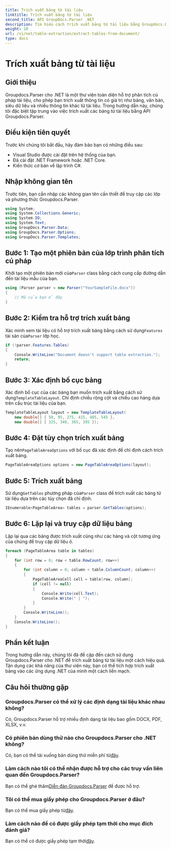```yaml
---
title: Trích xuất bảng từ tài liệu
linktitle: Trích xuất bảng từ tài liệu
second_title: API GroupDocs.Parser .NET
description: Tìm hiểu cách trích xuất bảng từ tài liệu bằng Groupdocs.Parser cho .NET. Hãy làm theo hướng dẫn chi tiết về cách tích hợp chức năng này.
weight: 10
url: /vi/net/table-extraction/extract-tables-from-document/
type: docs
---
```

# Trích xuất bảng từ tài liệu

## Giới thiệu
Groupdocs.Parser cho .NET là một thư viện toàn diện hỗ trợ phân tích cú pháp tài liệu, cho phép bạn trích xuất thông tin có giá trị như bảng, văn bản, siêu dữ liệu và nhiều thông tin khác từ tài liệu. Trong hướng dẫn này, chúng tôi đặc biệt tập trung vào việc trích xuất các bảng từ tài liệu bằng API Groupdocs.Parser.
## Điều kiện tiên quyết
Trước khi chúng tôi bắt đầu, hãy đảm bảo bạn có những điều sau:
- Visual Studio được cài đặt trên hệ thống của bạn.
- Đã cài đặt .NET Framework hoặc .NET Core.
- Kiến thức cơ bản về lập trình C#.

## Nhập không gian tên
Trước tiên, bạn cần nhập các không gian tên cần thiết để truy cập các lớp và phương thức Groupdocs.Parser.
```csharp
using System;
using System.Collections.Generic;
using System.IO;
using System.Text;
using GroupDocs.Parser.Data;
using GroupDocs.Parser.Options;
using GroupDocs.Parser.Templates;
```
## Bước 1: Tạo một phiên bản của lớp trình phân tích cú pháp
 Khởi tạo một phiên bản mới của`Parser` class bằng cách cung cấp đường dẫn đến tài liệu mẫu của bạn.
```csharp
using (Parser parser = new Parser("YourSampleFile.docx"))
{
    // Mã của bạn ở đây
}
```
## Bước 2: Kiểm tra hỗ trợ trích xuất bảng
 Xác minh xem tài liệu có hỗ trợ trích xuất bảng bằng cách sử dụng`Features` tài sản của`Parser` lớp học.
```csharp
if (!parser.Features.Tables)
{
    Console.WriteLine("Document doesn't support table extraction.");
    return;
}
```
## Bước 3: Xác định bố cục bảng
Xác định bố cục của các bảng bạn muốn trích xuất bằng cách sử dụng`TemplateTableLayout`. Chỉ định chiều rộng cột và chiều cao hàng dựa trên cấu trúc tài liệu của bạn.
```csharp
TemplateTableLayout layout = new TemplateTableLayout(
    new double[] { 50, 95, 275, 415, 485, 545 },
    new double[] { 325, 340, 365, 395 });
```
## Bước 4: Đặt tùy chọn trích xuất bảng
 Tạo nên`PageTableAreaOptions` với bố cục đã xác định để chỉ định cách trích xuất bảng.
```csharp
PageTableAreaOptions options = new PageTableAreaOptions(layout);
```
## Bước 5: Trích xuất bảng
 Sử dụng`GetTables` phương pháp của`Parser` class để trích xuất các bảng từ tài liệu dựa trên các tùy chọn đã chỉ định.
```csharp
IEnumerable<PageTableArea> tables = parser.GetTables(options);
```
## Bước 6: Lặp lại và truy cập dữ liệu bảng
Lặp lại qua các bảng được trích xuất cũng như các hàng và cột tương ứng của chúng để truy cập dữ liệu ô.
```csharp
foreach (PageTableArea table in tables)
{
    for (int row = 0; row < table.RowCount; row++)
    {
        for (int column = 0; column < table.ColumnCount; column++)
        {
            PageTableAreaCell cell = table[row, column];
            if (cell != null)
            {
                Console.Write(cell.Text);
                Console.Write(" | ");
            }
        }
        Console.WriteLine();
    }
    Console.WriteLine();
}
```
## Phần kết luận
Trong hướng dẫn này, chúng tôi đã đề cập đến cách sử dụng Groupdocs.Parser cho .NET để trích xuất bảng từ tài liệu một cách hiệu quả. Tận dụng các khả năng của thư viện này, bạn có thể tích hợp trích xuất bảng vào các ứng dụng .NET của mình một cách liền mạch.

## Câu hỏi thường gặp
### Groupdocs.Parser có thể xử lý các định dạng tài liệu khác nhau không?
Có, Groupdocs.Parser hỗ trợ nhiều định dạng tài liệu bao gồm DOCX, PDF, XLSX, v.v.
### Có phiên bản dùng thử nào cho Groupdocs.Parser cho .NET không?
 Có, bạn có thể tải xuống bản dùng thử miễn phí từ[đây](https://releases.groupdocs.com/).
### Làm cách nào tôi có thể nhận được hỗ trợ cho các truy vấn liên quan đến Groupdocs.Parser?
 Bạn có thể ghé thăm[Diễn đàn Groupdocs.Parser](https://forum.groupdocs.com/c/parser/17) để được hỗ trợ.
### Tôi có thể mua giấy phép cho Groupdocs.Parser ở đâu?
 Bạn có thể mua giấy phép từ[đây](https://purchase.groupdocs.com/buy).
### Làm cách nào để có được giấy phép tạm thời cho mục đích đánh giá?
 Bạn có thể có được giấy phép tạm thời[đây](https://purchase.groupdocs.com/temporary-license/).